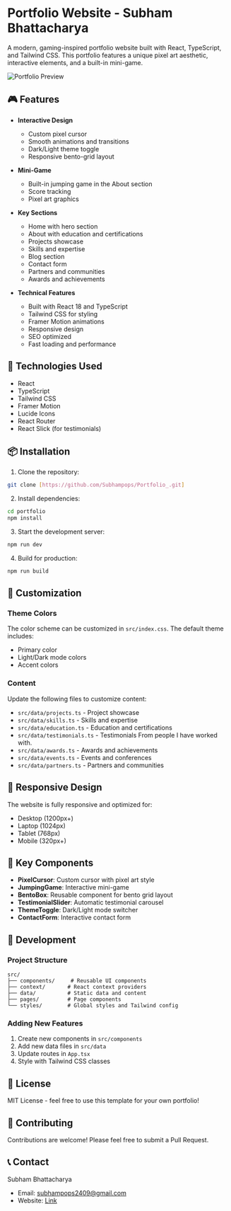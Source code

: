 # Portfolio Website - Subham Bhattacharya

A modern, gaming-inspired portfolio website built with React, TypeScript, and Tailwind CSS. This portfolio features a unique pixel art aesthetic, interactive elements, and a built-in mini-game.

![Portfolio Preview](https://images.pexels.com/photos/1181244/pexels-photo-1181244.jpeg?auto=compress&cs=tinysrgb&w=1260&h=750&dpr=1)

## 🎮 Features

- **Interactive Design**
  - Custom pixel cursor
  - Smooth animations and transitions
  - Dark/Light theme toggle
  - Responsive bento-grid layout

- **Mini-Game**
  - Built-in jumping game in the About section
  - Score tracking
  - Pixel art graphics

- **Key Sections**
  - Home with hero section
  - About with education and certifications
  - Projects showcase
  - Skills and expertise
  - Blog section
  - Contact form
  - Partners and communities
  - Awards and achievements

- **Technical Features**
  - Built with React 18 and TypeScript
  - Tailwind CSS for styling
  - Framer Motion animations
  - Responsive design
  - SEO optimized
  - Fast loading and performance

## 🚀 Technologies Used

- React
- TypeScript
- Tailwind CSS
- Framer Motion
- Lucide Icons
- React Router
- React Slick (for testimonials)

## 📦 Installation

1. Clone the repository:
```bash
git clone [https://github.com/Subhampops/Portfolio_.git]
```

2. Install dependencies:
```bash
cd portfolio
npm install
```

3. Start the development server:
```bash
npm run dev
```

4. Build for production:
```bash
npm run build
```

## 🎨 Customization

### Theme Colors
The color scheme can be customized in `src/index.css`. The default theme includes:
- Primary color 
- Light/Dark mode colors
- Accent colors

### Content
Update the following files to customize content:
- `src/data/projects.ts` - Project showcase
- `src/data/skills.ts` - Skills and expertise
- `src/data/education.ts` - Education and certifications
- `src/data/testimonials.ts` - Testimonials From people I have worked with.
- `src/data/awards.ts` - Awards and achievements
- `src/data/events.ts` - Events and conferences
- `src/data/partners.ts` - Partners and communities

## 📱 Responsive Design

The website is fully responsive and optimized for:
- Desktop (1200px+)
- Laptop (1024px)
- Tablet (768px)
- Mobile (320px+)

## 🎯 Key Components

- **PixelCursor**: Custom cursor with pixel art style
- **JumpingGame**: Interactive mini-game
- **BentoBox**: Reusable component for bento grid layout
- **TestimonialSlider**: Automatic testimonial carousel
- **ThemeToggle**: Dark/Light mode switcher
- **ContactForm**: Interactive contact form

## 🔧 Development

### Project Structure
```
src/
├── components/     # Reusable UI components
├── context/       # React context providers
├── data/          # Static data and content
├── pages/         # Page components
└── styles/        # Global styles and Tailwind config
```

### Adding New Features
1. Create new components in `src/components`
2. Add new data files in `src/data`
3. Update routes in `App.tsx`
4. Style with Tailwind CSS classes

## 📄 License

MIT License - feel free to use this template for your own portfolio!

## 🤝 Contributing

Contributions are welcome! Please feel free to submit a Pull Request.

## 📞 Contact

Subham Bhattacharya
- Email: subhampops2409@gmail.com 
- Website: [Link]([https://subhambhattacharya.com](https://portfolio-virid-eta-88.vercel.app/))
